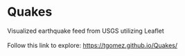 # Quakes
Visualized earthquake feed from USGS utilizing Leaflet 
<br> </br>
Follow this link to explore: https://tgomez.github.io/Quakes/
